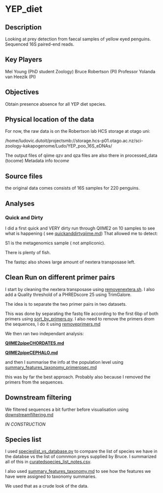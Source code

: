 # YEP_diet

## Description
Looking at prey detection from faecal samples of yellow eyed penguins. Sequenced 16S paired-end reads.

## Key Players
Mel Young (PhD student Zoology)
Bruce Robertson (PI)
Professor Yolanda van Heezik (PI)

## Objectives
Obtain presence absence for all YEP diet species.

## Physical location of the data
For now, the raw data is on the Robertson lab HCS storage  at otago uni:

/home/ludovic.dutoit/projectsmb://storage.hcs-p01.otago.ac.nz/sci-zoology-kakapogenome/Ludo/YEP_poo_16S_eDNAs/

The output files of qiime qzv and qza files are also there in processed_data (tocome)
Metadata info *tocome*

## Source files
the original data comes consists of 16S samples for 220 penguins.
## Analyses

### Quick and Dirty

I did a first quick and VERY dirty run through QIIME2 on 10 samples to see what is happening ( see [quickanddirtyqiime.md](quickanddirtyqiime.md))
That allowed me to detect:

S1 is the metagenomics sample ( not ampliconic).

There is plenty of fish.

The fastqc also shows large amount of nextera transposase left.




## Clean Run on different primer pairs

I start by cleaning the nextera transposase using [removenextera.sh](removenextera.sh). I also add a Quality threshold of a PHREDscore 25 using TrimGalore.

The idea is to separate the two primer pairs in two datasets.

This was done by separating the fastq file according to the first 6bp of both primers using [sort_by_primers.py](sort_by_primers.py). I also need to remove the primers drom the sequences, I do it using [removeprimers.md](removeprimers.md)

We then ran two independant analysis:

**[QIIME2pipeCHORDATES.md](QIIME2pipeCHORDATES.md)**

**[QIIME2pipeCEPHALO.md](QIIME2pipeCEPHALO.md)**

and then I summarise the info at the population level using [summary_features_taxonomy_primerpsec.md](summary_features_taxonomy_primerpsec.md)

this was by far the best approach. Probably also  because I removed the primers from the sequences.






## Downstream filtering

We filtered sequences a bit further before visualisation using [downstreamfiltering.md](downstreamfiltering.md)



*IN CONSTRUCTION*

## Species list

I used [specieslist_vs_database.py](specieslist_vs_database.py) to compare the list of species we have in the databse vs the list of comnmon preys supplied by Bruce. I summarized all of this in [curatedspecies_list_notes.csv](output/statusofdetectability44.xlsx).

I also used [summary_features_taxonomy.md](summary_features_taxonomy.md) to see how the features we have were assigned to taxonomy summaries.

We used that as a crude look of the data.
